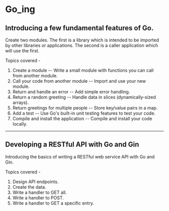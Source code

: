 # Go_ing

## Introducing a few fundamental features of Go.

Create two modules. The first is a library which is intended to be imported by other libraries or applications. The second is a caller application which will use the first.

Topics covered -

1. Create a module -- Write a small module with functions you can call from another module.
2. Call your code from another module -- Import and use your new module.
3. Return and handle an error -- Add simple error handling.
4. Return a random greeting -- Handle data in slices (dynamically-sized arrays).
5. Return greetings for multiple people -- Store key/value pairs in a map.
6. Add a test -- Use Go's built-in unit testing features to test your code.
7. Compile and install the application -- Compile and install your code locally.

---

## Developing a RESTful API with Go and Gin

Introducing the basics of writing a RESTful web service API with Go and Gin.

Topics covered -

1. Design API endpoints.
2. Create the data.
3. Write a handler to GET all.
4. Write a handler to POST.
5. Write a handler to GET a specific entry.
